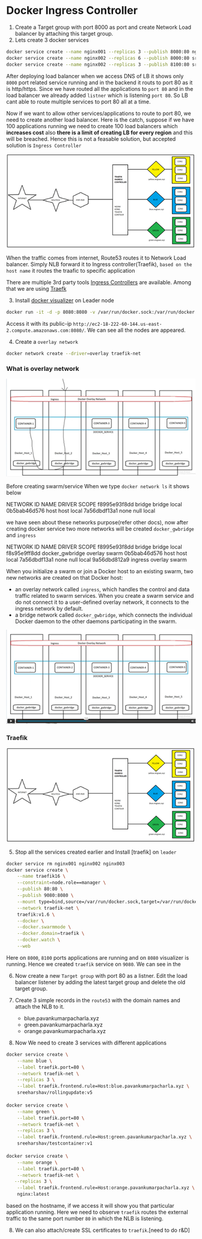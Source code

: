 # Docker Ingress Controller

1. Create a Target group with port 8000 as port and create Network Load balancer by attaching this target group.
2. Lets create 3 docker services 
```bash
docker service create --name nginx001 --replicas 3 --publish 8080:80 nginx:latest
docker service create --name nginx002 --replicas 6 --publish 8000:80 sreeharshav/rollingupdate:v5
docker service create --name nginx002 --replicas 3 --publish 8100:80 sreeharshav/testcontainer:v1
```
After deploying load balancer when we access DNS of LB it shows only `8000` port related service running and in the backend it routs to port 80 as it is http/https. Since we have routed all the applications to `port 80` and in the load balancer we already added `listner` which is listening `port 80`. So LB cant able to route multiple services to port 80 all at a time. 

Now if we want to allow other services/applications to route to port 80, we need to create another load balancer. Here is the catch, suppose if we have 100 applications running we need to create 100 load balancers which **increases cost** also **there is a limit of creating LB for every region** and this will be breached. Hence this is not a feasable solution, but accepted solution is `Ingress Controller`

![Ingress controller](https://github.com/ModernVishwamithra/DevOps/blob/main/Docker/images/ingress-controller.png)

When the traffic comes from internet, Route53 routes it to Network Load balancer. Simply NLB forward it to Ingress controller(Traefik), `based on the host name` it routes the traafic to specific application

There are multiple 3rd party tools [Ingress Controllers](https://kubernetes.io/docs/concepts/services-networking/ingress-controllers/) are available. Among that we are using [Traefk](https://traefik.io/solutions/docker-swarm-ingress/) 

3. Install [docker visualizer](https://hub.docker.com/r/dockersamples/visualizer/#!) on Leader node
```bash
docker run -it -d -p 8080:8080 -v /var/run/docker.sock:/var/run/docker.sock dockersamples/visualizer
```
Access it with its public-ip `http://ec2-18-222-60-144.us-east-2.compute.amazonaws.com:8080/`. We can see all the nodes are appeared.

4. Create a `overlay network` 
```bash
docker network create --driver=overlay traefik-net
```
### What is overlay network
![docker_gwbridge](https://github.com/ModernVishwamithra/DevOps/blob/main/Docker/images/gateway_bridge_ingress_networks.png)

Before creating swarm/service When we type `docker network ls` it shows below 

NETWORK ID     NAME      DRIVER    SCOPE
f8995e93f8dd   bridge    bridge    local
0b5bab46d576   host      host      local
7a56dbdf13a1   none      null      local

we have seen about these networks purpose(refer other docs), now after creating docker service two more networks will be created `docker_gwbridge` and `ingress`

NETWORK ID     NAME             DRIVER    SCOPE
f8995e93f8dd   bridge           bridge    local
f8s95e9ff8dd   docker_gwbridge  overlay   swarm
0b5bab46d576   host             host      local
7a56dbdf13a1   none             null      local
9a56dbd812a9   ingress          overlay   swarm

When you initialize a swarm or join a Docker host to an existing swarm, two new networks are created on that Docker host:

 * an overlay network called `ingress`, which handles the control and data traffic related to swarm services. When you create a swarm service and do not connect it to a user-defined overlay network, it connects to the ingress network by default.
 * a bridge network called `docker_gwbridge`, which connects the individual Docker daemon to the other daemons participating in the swarm.

![ingress overlay](https://github.com/ModernVishwamithra/DevOps/blob/main/Docker/images/gateway_bridge_ingress_networks-2.png)
### Traefik
![Ingress controller](https://github.com/ModernVishwamithra/DevOps/blob/main/Docker/images/ingress-controller.png)

5. Stop all the services created earlier and Install [traefik] on `leader`
```bash
docker service rm nginx001 nginx002 nginx003
docker service create \
    --name traefik16 \
    --constraint=node.role==manager \
    --publish 80:80 \
    --publish 9080:8080 \
    --mount type=bind,source=/var/run/docker.sock,target=/var/run/docker.sock \
    --network traefik-net \
    traefik:v1.6 \
    --docker \
    --docker.swarmmode \
    --docker.domain=traefik \
    --docker.watch \
    --web
```

Here on `8000`, `8100` ports applications are running and on `8080` visualizer is running. Hence we created `traefik` service on `9080`. We can see in the 

6. Now create a new `Target group` with port 80 as a listner. Edit the load balancer listener by adding the latest target group and delete the old target group.

7. Create 3 simple records in the `route53` with the domain names and attach the NLB to it.
    - blue.pavankumarpacharla.xyz
    - green.pavankumarpacharla.xyz
    - orange.pavankumarpacharla.xyz

8. Now We need to create 3 services with different applications

```bash
docker service create \
    --name blue \
    --label traefik.port=80 \
    --network traefik-net \
    --replicas 3 \
    --label traefik.frontend.rule=Host:blue.pavankumarpacharla.xyz \
    sreeharshav/rollingupdate:v5

docker service create \
    --name green \
    --label traefik.port=80 \
    --network traefik-net \
    --replicas 3 \
    --label traefik.frontend.rule=Host:green.pavankumarpacharla.xyz \
    sreeharshav/testcontainer:v1

docker service create \
    --name orange \
    --label traefik.port=80 \
    --network traefik-net \
   --replicas 3 \
    --label traefik.frontend.rule=Host:orange.pavankumarpacharla.xyz \
    nginx:latest

```
based on the hostname, if we access it will show you that particular application running. Here we need to observe `traefik` routes the external traffic to the same port number `80` in which the NLB is listening.

8. We can also attach/create SSL certificates to `traefik`.[need to do r&D]